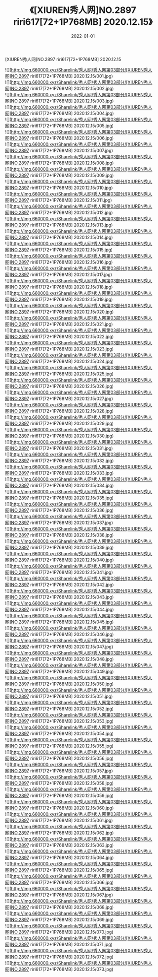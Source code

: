 ﻿---
layout: post
title:  《[XIUREN秀人网]NO.2897 riri617[72+1P768MB] 2020.12.15》
date:   2022-01-01
img: http://img.660000.xyz/Sharelink/秀人网/秀人网第03部分/[XIUREN秀人网]NO.2897 riri617[72+1P768MB] 2020.12.15/000.jpg
categories: [美女, 清纯, 唯美]
---

[XIUREN秀人网]NO.2897 riri617[72+1P768MB] 2020.12.15

 ![](http://img.660000.xyz/Sharelink/秀人网/秀人网第03部分/[XIUREN秀人网]NO.2897 riri617[72+1P768MB] 2020.12.15/001.jpg) <br>![](http://img.660000.xyz/Sharelink/秀人网/秀人网第03部分/[XIUREN秀人网]NO.2897 riri617[72+1P768MB] 2020.12.15/002.jpg) <br>![](http://img.660000.xyz/Sharelink/秀人网/秀人网第03部分/[XIUREN秀人网]NO.2897 riri617[72+1P768MB] 2020.12.15/003.jpg) <br>![](http://img.660000.xyz/Sharelink/秀人网/秀人网第03部分/[XIUREN秀人网]NO.2897 riri617[72+1P768MB] 2020.12.15/004.jpg) <br>![](http://img.660000.xyz/Sharelink/秀人网/秀人网第03部分/[XIUREN秀人网]NO.2897 riri617[72+1P768MB] 2020.12.15/005.jpg) <br>![](http://img.660000.xyz/Sharelink/秀人网/秀人网第03部分/[XIUREN秀人网]NO.2897 riri617[72+1P768MB] 2020.12.15/006.jpg) <br>![](http://img.660000.xyz/Sharelink/秀人网/秀人网第03部分/[XIUREN秀人网]NO.2897 riri617[72+1P768MB] 2020.12.15/007.jpg) <br>![](http://img.660000.xyz/Sharelink/秀人网/秀人网第03部分/[XIUREN秀人网]NO.2897 riri617[72+1P768MB] 2020.12.15/008.jpg) <br>![](http://img.660000.xyz/Sharelink/秀人网/秀人网第03部分/[XIUREN秀人网]NO.2897 riri617[72+1P768MB] 2020.12.15/009.jpg) <br>![](http://img.660000.xyz/Sharelink/秀人网/秀人网第03部分/[XIUREN秀人网]NO.2897 riri617[72+1P768MB] 2020.12.15/010.jpg) <br>![](http://img.660000.xyz/Sharelink/秀人网/秀人网第03部分/[XIUREN秀人网]NO.2897 riri617[72+1P768MB] 2020.12.15/011.jpg) <br>![](http://img.660000.xyz/Sharelink/秀人网/秀人网第03部分/[XIUREN秀人网]NO.2897 riri617[72+1P768MB] 2020.12.15/012.jpg) <br>![](http://img.660000.xyz/Sharelink/秀人网/秀人网第03部分/[XIUREN秀人网]NO.2897 riri617[72+1P768MB] 2020.12.15/013.jpg) <br>![](http://img.660000.xyz/Sharelink/秀人网/秀人网第03部分/[XIUREN秀人网]NO.2897 riri617[72+1P768MB] 2020.12.15/014.jpg) <br>![](http://img.660000.xyz/Sharelink/秀人网/秀人网第03部分/[XIUREN秀人网]NO.2897 riri617[72+1P768MB] 2020.12.15/015.jpg) <br>![](http://img.660000.xyz/Sharelink/秀人网/秀人网第03部分/[XIUREN秀人网]NO.2897 riri617[72+1P768MB] 2020.12.15/016.jpg) <br>![](http://img.660000.xyz/Sharelink/秀人网/秀人网第03部分/[XIUREN秀人网]NO.2897 riri617[72+1P768MB] 2020.12.15/017.jpg) <br>![](http://img.660000.xyz/Sharelink/秀人网/秀人网第03部分/[XIUREN秀人网]NO.2897 riri617[72+1P768MB] 2020.12.15/018.jpg) <br>![](http://img.660000.xyz/Sharelink/秀人网/秀人网第03部分/[XIUREN秀人网]NO.2897 riri617[72+1P768MB] 2020.12.15/019.jpg) <br>![](http://img.660000.xyz/Sharelink/秀人网/秀人网第03部分/[XIUREN秀人网]NO.2897 riri617[72+1P768MB] 2020.12.15/020.jpg) <br>![](http://img.660000.xyz/Sharelink/秀人网/秀人网第03部分/[XIUREN秀人网]NO.2897 riri617[72+1P768MB] 2020.12.15/021.jpg) <br>![](http://img.660000.xyz/Sharelink/秀人网/秀人网第03部分/[XIUREN秀人网]NO.2897 riri617[72+1P768MB] 2020.12.15/022.jpg) <br>![](http://img.660000.xyz/Sharelink/秀人网/秀人网第03部分/[XIUREN秀人网]NO.2897 riri617[72+1P768MB] 2020.12.15/023.jpg) <br>![](http://img.660000.xyz/Sharelink/秀人网/秀人网第03部分/[XIUREN秀人网]NO.2897 riri617[72+1P768MB] 2020.12.15/024.jpg) <br>![](http://img.660000.xyz/Sharelink/秀人网/秀人网第03部分/[XIUREN秀人网]NO.2897 riri617[72+1P768MB] 2020.12.15/025.jpg) <br>![](http://img.660000.xyz/Sharelink/秀人网/秀人网第03部分/[XIUREN秀人网]NO.2897 riri617[72+1P768MB] 2020.12.15/026.jpg) <br>![](http://img.660000.xyz/Sharelink/秀人网/秀人网第03部分/[XIUREN秀人网]NO.2897 riri617[72+1P768MB] 2020.12.15/027.jpg) <br>![](http://img.660000.xyz/Sharelink/秀人网/秀人网第03部分/[XIUREN秀人网]NO.2897 riri617[72+1P768MB] 2020.12.15/028.jpg) <br>![](http://img.660000.xyz/Sharelink/秀人网/秀人网第03部分/[XIUREN秀人网]NO.2897 riri617[72+1P768MB] 2020.12.15/029.jpg) <br>![](http://img.660000.xyz/Sharelink/秀人网/秀人网第03部分/[XIUREN秀人网]NO.2897 riri617[72+1P768MB] 2020.12.15/030.jpg) <br>![](http://img.660000.xyz/Sharelink/秀人网/秀人网第03部分/[XIUREN秀人网]NO.2897 riri617[72+1P768MB] 2020.12.15/031.jpg) <br>![](http://img.660000.xyz/Sharelink/秀人网/秀人网第03部分/[XIUREN秀人网]NO.2897 riri617[72+1P768MB] 2020.12.15/032.jpg) <br>![](http://img.660000.xyz/Sharelink/秀人网/秀人网第03部分/[XIUREN秀人网]NO.2897 riri617[72+1P768MB] 2020.12.15/033.jpg) <br>![](http://img.660000.xyz/Sharelink/秀人网/秀人网第03部分/[XIUREN秀人网]NO.2897 riri617[72+1P768MB] 2020.12.15/034.jpg) <br>![](http://img.660000.xyz/Sharelink/秀人网/秀人网第03部分/[XIUREN秀人网]NO.2897 riri617[72+1P768MB] 2020.12.15/035.jpg) <br>![](http://img.660000.xyz/Sharelink/秀人网/秀人网第03部分/[XIUREN秀人网]NO.2897 riri617[72+1P768MB] 2020.12.15/036.jpg) <br>![](http://img.660000.xyz/Sharelink/秀人网/秀人网第03部分/[XIUREN秀人网]NO.2897 riri617[72+1P768MB] 2020.12.15/037.jpg) <br>![](http://img.660000.xyz/Sharelink/秀人网/秀人网第03部分/[XIUREN秀人网]NO.2897 riri617[72+1P768MB] 2020.12.15/038.jpg) <br>![](http://img.660000.xyz/Sharelink/秀人网/秀人网第03部分/[XIUREN秀人网]NO.2897 riri617[72+1P768MB] 2020.12.15/039.jpg) <br>![](http://img.660000.xyz/Sharelink/秀人网/秀人网第03部分/[XIUREN秀人网]NO.2897 riri617[72+1P768MB] 2020.12.15/040.jpg) <br>![](http://img.660000.xyz/Sharelink/秀人网/秀人网第03部分/[XIUREN秀人网]NO.2897 riri617[72+1P768MB] 2020.12.15/041.jpg) <br>![](http://img.660000.xyz/Sharelink/秀人网/秀人网第03部分/[XIUREN秀人网]NO.2897 riri617[72+1P768MB] 2020.12.15/042.jpg) <br>![](http://img.660000.xyz/Sharelink/秀人网/秀人网第03部分/[XIUREN秀人网]NO.2897 riri617[72+1P768MB] 2020.12.15/043.jpg) <br>![](http://img.660000.xyz/Sharelink/秀人网/秀人网第03部分/[XIUREN秀人网]NO.2897 riri617[72+1P768MB] 2020.12.15/044.jpg) <br>![](http://img.660000.xyz/Sharelink/秀人网/秀人网第03部分/[XIUREN秀人网]NO.2897 riri617[72+1P768MB] 2020.12.15/045.jpg) <br>![](http://img.660000.xyz/Sharelink/秀人网/秀人网第03部分/[XIUREN秀人网]NO.2897 riri617[72+1P768MB] 2020.12.15/046.jpg) <br>![](http://img.660000.xyz/Sharelink/秀人网/秀人网第03部分/[XIUREN秀人网]NO.2897 riri617[72+1P768MB] 2020.12.15/047.jpg) <br>![](http://img.660000.xyz/Sharelink/秀人网/秀人网第03部分/[XIUREN秀人网]NO.2897 riri617[72+1P768MB] 2020.12.15/048.jpg) <br>![](http://img.660000.xyz/Sharelink/秀人网/秀人网第03部分/[XIUREN秀人网]NO.2897 riri617[72+1P768MB] 2020.12.15/049.jpg) <br>![](http://img.660000.xyz/Sharelink/秀人网/秀人网第03部分/[XIUREN秀人网]NO.2897 riri617[72+1P768MB] 2020.12.15/050.jpg) <br>![](http://img.660000.xyz/Sharelink/秀人网/秀人网第03部分/[XIUREN秀人网]NO.2897 riri617[72+1P768MB] 2020.12.15/051.jpg) <br>![](http://img.660000.xyz/Sharelink/秀人网/秀人网第03部分/[XIUREN秀人网]NO.2897 riri617[72+1P768MB] 2020.12.15/052.jpg) <br>![](http://img.660000.xyz/Sharelink/秀人网/秀人网第03部分/[XIUREN秀人网]NO.2897 riri617[72+1P768MB] 2020.12.15/053.jpg) <br>![](http://img.660000.xyz/Sharelink/秀人网/秀人网第03部分/[XIUREN秀人网]NO.2897 riri617[72+1P768MB] 2020.12.15/054.jpg) <br>![](http://img.660000.xyz/Sharelink/秀人网/秀人网第03部分/[XIUREN秀人网]NO.2897 riri617[72+1P768MB] 2020.12.15/055.jpg) <br>![](http://img.660000.xyz/Sharelink/秀人网/秀人网第03部分/[XIUREN秀人网]NO.2897 riri617[72+1P768MB] 2020.12.15/056.jpg) <br>![](http://img.660000.xyz/Sharelink/秀人网/秀人网第03部分/[XIUREN秀人网]NO.2897 riri617[72+1P768MB] 2020.12.15/057.jpg) <br>![](http://img.660000.xyz/Sharelink/秀人网/秀人网第03部分/[XIUREN秀人网]NO.2897 riri617[72+1P768MB] 2020.12.15/058.jpg) <br>![](http://img.660000.xyz/Sharelink/秀人网/秀人网第03部分/[XIUREN秀人网]NO.2897 riri617[72+1P768MB] 2020.12.15/059.jpg) <br>![](http://img.660000.xyz/Sharelink/秀人网/秀人网第03部分/[XIUREN秀人网]NO.2897 riri617[72+1P768MB] 2020.12.15/060.jpg) <br>![](http://img.660000.xyz/Sharelink/秀人网/秀人网第03部分/[XIUREN秀人网]NO.2897 riri617[72+1P768MB] 2020.12.15/061.jpg) <br>![](http://img.660000.xyz/Sharelink/秀人网/秀人网第03部分/[XIUREN秀人网]NO.2897 riri617[72+1P768MB] 2020.12.15/062.jpg) <br>![](http://img.660000.xyz/Sharelink/秀人网/秀人网第03部分/[XIUREN秀人网]NO.2897 riri617[72+1P768MB] 2020.12.15/063.jpg) <br>![](http://img.660000.xyz/Sharelink/秀人网/秀人网第03部分/[XIUREN秀人网]NO.2897 riri617[72+1P768MB] 2020.12.15/064.jpg) <br>![](http://img.660000.xyz/Sharelink/秀人网/秀人网第03部分/[XIUREN秀人网]NO.2897 riri617[72+1P768MB] 2020.12.15/065.jpg) <br>![](http://img.660000.xyz/Sharelink/秀人网/秀人网第03部分/[XIUREN秀人网]NO.2897 riri617[72+1P768MB] 2020.12.15/066.jpg) <br>![](http://img.660000.xyz/Sharelink/秀人网/秀人网第03部分/[XIUREN秀人网]NO.2897 riri617[72+1P768MB] 2020.12.15/067.jpg) <br>![](http://img.660000.xyz/Sharelink/秀人网/秀人网第03部分/[XIUREN秀人网]NO.2897 riri617[72+1P768MB] 2020.12.15/068.jpg) <br>![](http://img.660000.xyz/Sharelink/秀人网/秀人网第03部分/[XIUREN秀人网]NO.2897 riri617[72+1P768MB] 2020.12.15/069.jpg) <br>![](http://img.660000.xyz/Sharelink/秀人网/秀人网第03部分/[XIUREN秀人网]NO.2897 riri617[72+1P768MB] 2020.12.15/070.jpg) <br>![](http://img.660000.xyz/Sharelink/秀人网/秀人网第03部分/[XIUREN秀人网]NO.2897 riri617[72+1P768MB] 2020.12.15/071.jpg) <br>![](http://img.660000.xyz/Sharelink/秀人网/秀人网第03部分/[XIUREN秀人网]NO.2897 riri617[72+1P768MB] 2020.12.15/072.jpg) <br>![](http://img.660000.xyz/Sharelink/秀人网/秀人网第03部分/[XIUREN秀人网]NO.2897 riri617[72+1P768MB] 2020.12.15/073.jpg) <br>